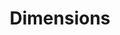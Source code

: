 ---
bigquery: https://console.cloud.google.com/bigquery?p=covid-19-dimensions-ai&page=table&d=data&t=publications
contributors: Digital Science, https://www.digital-science.com/
cost: Free for personal, non-commercial use.
description: Dimensions contains more than 100 million publications, ranging from
  articles published in scholarly journals, books and book chapters, to preprints
  and conference proceedings. All publications are contextualized with linked data
  sets, funding, publications, patents, clinical trials, and policy documents. You
  can also view associated categories, funders, institutions, and researcher profiles.
documentation: https://docs.dimensions.ai/bigquery/index.html
last_edit: 04/09/2022, 10:44:58
location: https://www.dimensions.ai/products/free/
maintained_by: Digital Science, https://www.digital-science.com/
schema_fields:
- wikipedia_url
- acronym
- parent_id
- citations_count
- established
- date_modified
- category_hrcs_rac
- kind
- pmid
- granted_year
- altmetrics
- reference_ids
- repository_id
- family_members_ids
- links
- arxiv_id
- cpc
- publisher
- end_year
- category_icrp_ct
- assignee_countries
- journal
- date
- pages
- editors
- funding_cad
- publication_year
- funder_org_state_codes
- funding_usd
- date_normal
- legal_events
- funding_details
- funder_orgs
- citations
- linkout
- gender
- type
- filing_year
- funding_currency
- name
- id
- end_date
- funder_org_countries
- researcher_ids
- assignee_orgs
- book_title
- patent_ids
- phase
- language
- brief_title
- granted_date
- family_id
- funding_chf
- research_org_countries
- research_org_country_names
- registry
- grant_number
- current_assignee_countries
- funding_amount
- status
- funding_nzd
- types
- expiration_date
- open_access_categories
- date_print
- category_for
- priority_date
- start_date
- expiration_year
- volume
- conference
- associated_publication_doi
- research_org_city_names
- original_assignee
- clinical_trial_ids
- funding_jpy
- category_uoa
- address
- original_title
- priority_year
- category_hrcs_hc
- jurisdiction
- category_sdg
- interventions
- relationships
- resulting_publication_doi
- external_ids
- conditions
- legal_status
- authors
- associated_grant_ids
- category_rcdc
- date_inserted
- embargo_date
- journal_lists
- organisation_details
- category_bra
- repository_url
- application_number
- inventor_names
- active_years
- supporting_grant_ids
- license
- labels
- book_series_title
- current_assignee_orgs
- associated_publication_id
- funding_aud
- funder_org_cities
- research_org_cities
- categories
- date_imported_gbq
- concepts
- research_org_state_names
- publication_ids
- resulting_publication_ids
- date_online
- category_hra
- filing_date
- open_access_categories_v2
- original_abstract
- pmcid
- eisbn
- investigators
- research_org_state_codes
- proceedings_title
- funder_org_acronyms
- title
- associated_publication_arxiv_id
- metrics
- original_assignee_orgs
- current_assignee
- research_orgs
- email_address
- citation_string
- aliases
- acronyms
- abstract
- category_icrp_cso
- issue
- publication_date
- description
- original_assignee_countries
- ipcr
- start_year
- mesh_terms
- funding_cny
- isbn
- funder_countries
- created_date
- associated_publication_pmid
- cited_by_ids
- family_count
- acknowledgements
- filing_status
- repository_name
- foa_number
- funding_eur
- year
- subtitles
- mesh_headings
- funder_org
- source_id
- funding_gbp
- doi
shortname: dimensions
tags:
- scholarly literature
- patents
- funding
- clinical trials
- academic profiles
terms_of_use: 'Use of both the Dimensions COVID-19 dataset and full Dimensions dataset
  are subject to the Dimensions Terms of use: https://www.dimensions.ai/policies-terms-legal '
title: Dimensions
uuid: dcff88bd-fe6b-4fdb-8159-809bf9d7bc1c
---